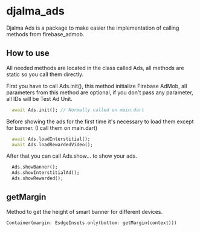 # djalma_ads

Djalma Ads is a package to make easier the implementation of calling methods from firebase_admob.

## How to use

All needed methods are located in the class called Ads, all methods are static so you call them directly.

First you have to call Ads.init(), this method initialize Firebase AdMob, all parameters from this method are optional, if you don't pass any parameter, all IDs will be Test Ad Unit.

```dart
  await Ads.init(); // Normally called on main.dart
```

Before showing the ads for the first time it's necessary to load them except for banner. (I call them on main.dart)

```dart
  await Ads.loadInterstitial();
  await Ads.loadRewardedVideo();
```

After that you can call Ads.show... to show your ads.

```dart
  Ads.showBanner();
  Ads.showInterstitialAd();
  Ads.showRewarded();
```

## getMargin

Method to get the height of smart banner for different devices.

```dart
Container(margin: EsdgeInsets.only(bottom: getMargin(context)))
```

